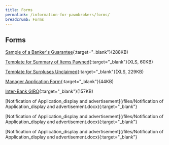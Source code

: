 ```yaml
---
title: Forms
permalink: /information-for-pawnbrokers/forms/
breadcrumb: Forms
---
```

Forms
---

[Sample of a Banker's Guarantee](/files/BGTemplate(revised2Apr2019).pdf){:target="_blank"}(288KB)

[Template for Summary of Items Pawned](/files/Summaryofitemspawned(version2.0)(1Jun2012)(1).xls){:target="_blank"}(XLS, 60KB)

[Template for Surpluses Unclaimed](/files/Surplusesunclaimed(version2.0)(1Jun2012).xls){:target="_blank"}(XLS, 229KB)

[Manager Application Form](/files/page1(1).pdf){:target="_blank"}(44KB)

[Inter-Bank GIRO](/files/PB_03082017_GIROFORM(website_forms).pdf){:target="_blank"}(157KB)

[Notification of Application_display and advertisement](/files/Notification of Application_display and advertisement.docx){:target="_blank"}

[Notification of Application_display and advertisement](/files/Notification of Application_display and advertisement.docx){:target="_blank"}

[Notification of Application_display and advertisement](/files/Notification of Application_display and advertisement.docx){:target="_blank"}